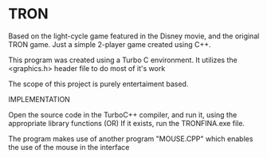 # TRON
Based on the light-cycle game featured in the Disney movie, and the original TRON game. Just a simple 2-player game created using C++.



This program was created using a Turbo C environment.
It utilizes the <graphics.h> header file to do most of it's work

The scope of this project is purely entertaiment based.


IMPLEMENTATION

Open the source code in the TurboC++ compiler, and run it, using the appropriate library functions (OR) If it exists, run the TRONFINA.exe file.

The program makes use of another program "MOUSE.CPP" which enables the use of the mouse in the interface
